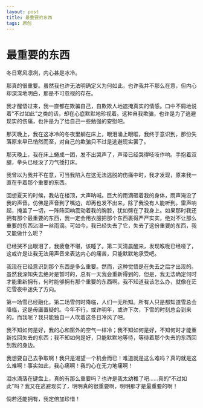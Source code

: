 ```yaml
---
layout: post
title: 最重要的东西
tags: 原创
---
```


# 最重要的东西

冬日寒风凛冽，内心甚是冰冷。

那真的很重要。虽然我也许无法明确定义为何如此，也许我并不那么在意，但内心却深深地明白，那是不可忽视的存在。

我才醒悟过来，我一直都在欺骗自己，自欺欺人地遮掩真实的情感。口中不屑地说着“不过如此”之类的话，却在心底默默地珍视着。这种自我欺骗，也许是为了逃避现实的伤痛，也许是为了给自己一些勉强的安慰吧。

那天晚上，我在这冰冷的冬夜里躺在床上，眼泪涌上眼眶，我终于意识到，那份失落原来早已悄然而至，对自己的欺骗只不过是逃避现实罢了。

那天晚上，我在床上蜷成一团，发不出哭声了，声带已经哭得吱吱作响。手抱着双腿，拳头已经没了力气捶打床。

我曾以为我并不在意，可当我陷入在这无法逃脱的伤痛中时，我才发现，原来我一直在乎着那个重要的东西。

回想夏天的时候，我站在楼顶，大声呐喊。巨大的雨滴砸着我的身体，雨声淹没了我的声音。仿佛是声音到了嘴边，却再也发不出来，除了我没有人能听到。雷声响起，掩盖了一切，一阵阵回响震动着我的胸腔，犹如劈在了我身上。如果那时我还拥有那个最重要的东西，我一定会用衣服把那个东西裹得严严实实，绝对不让那么重要的东西沾湿一丝雨滴。可如今，我已经失去了它，失去了这份重要的东西，我又能做什么呢？

已经哭不出眼泪了，我疲惫不堪，该睡了。第二天清晨醒来，发现喉咙已经哑了，这或许是让我无法用声音来表达内心的痛苦，只能默默地承受吧。

我现在已经意识到那个东西是多么重要。然而，这种觉悟是在失去之后才出现的。虽然我深知失去绝对是暂时的，总有一天我会重新得到的，但是，我无法确定何时才能重新拥有，何时能够拥有那个重要的东西啊。我不知道我该怎么办，就像在茫茫雪夜中迷失了方向。

第一场雪已经融化，第二场雪何时降临，人们一无所知。所有人只是都知道雪总会降临，这是毋庸置疑的。今年不行，或许明年，或许下次，下雪的时刻总会到来的。而我呢？我只能独自一人吹着这冬日冷风了吧。

我不知如何是好，我的心和窗外的空气一样冷；我不知如何是好，不知何时才能重新找回失去的东西；我不知如何是好，只能默默地等待，等待着那个失去的东西回到我的身边。

我想要自己去争取啊！我只是渴望一个机会而已！难道就是这么难吗？真的就是这么难啊！事实如此，我心痛啊！我的心在无力地痛啊！

泪水滴落在键盘上，真的有那么重要吗？也许是我太幼稚了吧……真的“不过如此”吗？我又在逃避现实了，明明真的很重要啊，明明那才是最重要的啊！

倘若还能拥有，我定倍加珍惜！

